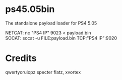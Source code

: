 # ps45.05bin
The standalone payload loader for PS4 5.05

NETCAT: nc "PS4 IP" 9023 < payload.bin<br>
SOCAT: socat -u FILE:payload.bin TCP:"PS4 IP":9020

# Credits

qwertyoruiopz
specter
flatz, xvortex
